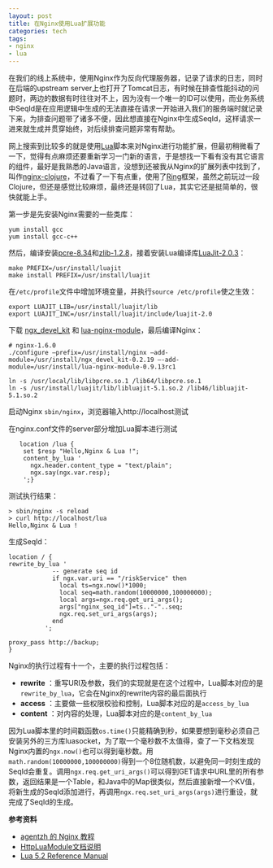 ```yaml
---
layout: post
title: 在Nginx使用Lua扩展功能
categories: tech
tags: 
- nginx
- lua
---
```


在我们的线上系统中，使用Nginx作为反向代理服务器，记录了请求的日志，同时在后端的upstream server上也打开了Tomcat日志，有时候在排查性能抖动的问题时，两边的数据有时往往对不上，因为没有一个唯一的ID可以使用，而业务系统中SeqId是在应用逻辑中生成的无法直接在请求一开始进入我们的服务端时就记录下来，为排查问题带了诸多不便，因此想直接在Nginx中生成SeqId，这样请求一进来就生成并贯穿始终，对后续排查问题非常有帮助。

网上搜索到比较多的就是使用[Lua](http://www.lua.org/)脚本来对Nginx进行功能扩展，但最初稍微看了一下，觉得有点麻烦还要重新学习一门新的语言，于是想找一下看有没有其它语言的组件，最好是我熟悉的Java语言，没想到还被我从Nginx的扩展列表中找到了，叫作[nginx-clojure](http://nginx-clojure.github.io/)，不过看了一下有点重，使用了[Ring](https://github.com/mmcgrana/ring)框架，虽然之前玩过一段Clojure，但还是感觉比较麻烦，最终还是转回了Lua，其实它还是挺简单的，很快就能上手。

第一步是先安装Nginx需要的一些类库：

```
yum install gcc
yum install gcc-c++
```

然后，编译安装[pcre-8.34](http://sourceforge.net/projects/pcre/files/pcre/8.34/)和[zlib-1.2.8](http://fossies.org/linux/misc/zlib-1.2.8.tar.gz/)，接着安装Lua编译库[LuaJit-2.0.3](http://luajit.org/download.html)：

```
make PREFIX=/usr/install/luajit
make install PREFIX=/usr/install/luajit
```

在`/etc/profile`文件中增加环境变量，并执行`source /etc/profile`使之生效：

```
export LUAJIT_LIB=/usr/install/luajit/lib
export LUAJIT_INC=/usr/install/luajit/include/luajit-2.0
```

下载 [ngx_devel_kit](https://github.com/ildus/nginx_redis/tree/master/ngx_devel_kit-0.2.19) 和 [lua-nginx-module](https://github.com/openresty/lua-nginx-module/tags)，最后编译Nginx：

```
# nginx-1.6.0
./configure —prefix=/usr/install/nginx —add-module=/usr/install/ngx_devel_kit-0.2.19 —-add-module=/usr/install/lua-nginx-module-0.9.13rc1

ln -s /usr/local/lib/libpcre.so.1 /lib64/libpcre.so.1
ln -s /usr/install/luajit/lib/libluajit-5.1.so.2 /lib46/libluajit-5.1.so.2
```

启动Nginx `sbin/nginx`，浏览器输入http://localhost测试

在nginx.conf文件的server部分增加Lua脚本进行测试

```
   location /lua {
    set $resp "Hello,Nginx & Lua !";    
    content_by_lua '        
      ngx.header.content_type = "text/plain";          
      ngx.say(ngx.var.resp);
    ';}
```

测试执行结果：

```
> sbin/nginx -s reload
> curl http://localhost/lua
Hello,Nginx & Lua !

```

生成SeqId：

```
location / {
rewrite_by_lua '
            -- generate seq id
            if ngx.var.uri == "/riskService" then
              local ts=ngx.now()*1000;
              local seq=math.random(10000000,100000000);
              local args=ngx.req.get_uri_args();
              args["nginx_seq_id"]=ts.."-"..seq;
              ngx.req.set_uri_args(args);
            end
          ';
          
proxy_pass http://backup;
}
```

Nginx的执行过程有十一个，主要的执行过程包括：

* **rewrite** ：重写URI及参数，我们的实现就是在这个过程中，Lua脚本对应的是`rewrite_by_lua`，它会在Nginx的rewrite内容的最后面执行
* **access** ：主要做一些权限校验和控制，Lua脚本对应的是`access_by_lua`
* **content** ：对内容的处理，Lua脚本对应的是`content_by_lua`

因为Lua脚本里的时间戳函数`os.time()`只能精确到秒，如果要想到毫秒必须自己安装另外的三方库luasocket，为了取一个毫秒数不太值得，查了一下文档发现Nginx内置的`ngx.now()`也可以得到毫秒数。用`math.random(10000000,100000000)`得到一个8位随机数，以避免同一时刻生成的SeqId会重复。调用`ngx.req.get_uri_args()`可以得到GET请求中URL里的所有参数，返回结果是一个Table，和Java中的Map很类似，然后直接新增一个KV值，将新生成的SeqId添加进行，再调用`ngx.req.set_uri_args(args)`进行重设，就完成了SeqId的生成。

**参考资料**

* [agentzh 的 Nginx 教程](http://openresty.org/download/agentzh-nginx-tutorials-zhcn.html)
* [HttpLuaModule文档说明](http://wiki.nginx.org/HttpLuaModule)
* [Lua 5.2 Reference Manual](http://www.lua.org/manual/5.2/)